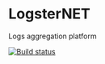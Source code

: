 # LogsterNET

Logs aggregation platform 

[![Build status](https://ci.appveyor.com/api/projects/status/f7f9ppy0k0yc5vdr?svg=true
)](https://ci.appveyor.com/project/a-legotin/logsternet-64rux)
